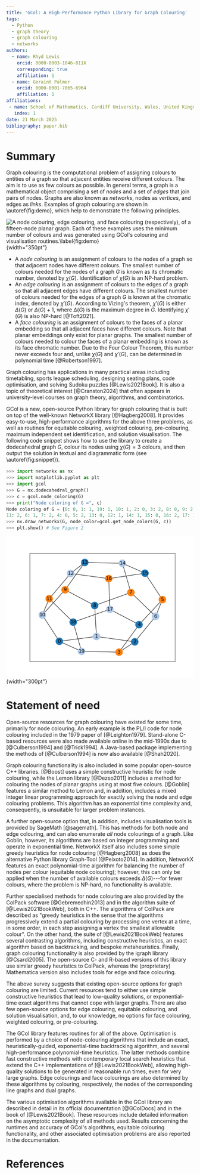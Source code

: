 ```yaml
---
title: 'GCol: A High-Performance Python Library for Graph Colouring'
tags:
  - Python
  - graph theory
  - graph colouring
  - networks
authors:
  - name: Rhyd Lewis
    orcid: 0000-0003-1046-811X
    corresponding: true
    affiliation: 1
  - name: Geraint Palmer
    orcid: 0000-0001-7865-6964
    affiliation: 1
affiliations:
 - name: School of Mathematics, Cardiff University, Wales, United Kingdom
   index: 1
date: 21 March 2025
bibliography: paper.bib
---
```


# Summary

Graph colouring is the computational problem of assigning colours to entities of
a graph so that adjacent entities receive different colours. The aim is to use
as few colours as possible. In general terms, a graph is a mathematical object
comprising a set of *nodes* and a set of *edges* that join pairs of nodes.
Graphs are also known as *networks*, nodes as *vertices*, and edges as *links*.
Examples of graph colouring are shown in \autoref{fig:demo}, which help to demonstrate the following principles.

![A node colouring, edge colouring, and face colouring (respectively), of a
fifteen-node planar graph. Each of these examples uses the minimum number of
colours and was generated using GCol's colouring and visualisation
routines.\label{fig:demo}](output_00_01_02_combined.png){width="350pt"}

- A *node colouring* is an assignment of colours to the nodes of a graph so that
  adjacent nodes have different colours. The smallest number of colours
  needed for the nodes of a graph $G$ is known as its chromatic number, denoted
  by $\chi(G)$. Identification of $\chi(G)$ is an NP-hard problem.
- An *edge colouring* is an assignment of colours to the edges of a graph so
  that all adjacent edges have different colours. The smallest number of colours
  needed for the edges of a graph $G$ is known at the chromatic index, denoted
  by $\chi'(G)$. According to Vizing's theorem, $\chi'(G)$ is
  either $\Delta(G)$ or $\Delta(G)+1$, where $\Delta(G)$ is the maximum degree
  in $G$. Identifying $\chi'(G)$ is also NP-hard [@Toft2021]. 
- A *face colouring* is an assignment of colours to the faces of a planar
  embedding so that all adjacent faces have different colours. Note that planar
  embeddings only exist for planar graphs. The smallest number of colours needed
  to colour the faces of a planar embedding is known as its face chromatic
  number. Due to the Four Colour Theorem, this number never exceeds four and,
  unlike $\chi(G)$ and $\chi'(G)$, can be determined in polynomial time
  [@Robertson1997].

Graph colouring has applications in many practical areas including timetabling,
sports league scheduling, designing seating plans, code optimisation, and
solving Sudoku puzzles [@Lewis2021Book]. It is also a topic of theoretical
interest [@Cranston2024] that often appears in university-level courses on graph
theory, algorithms, and combinatorics.
  
GCol is a new, open-source Python library for graph colouring that is built on top of
the well-known NetworkX library [@Hagberg2008]. It provides easy-to-use,
high-performance algorithms for the above three problems, as well as routines
for equitable colouring, weighted colouring, pre-colouring, maximum independent
set identification, and solution visualisation. The following code snippet shows
how to use the library to create a dodecahedral graph $G$, colour its nodes
using $\chi(G) = 3$ colours, and then output the solution in textual and
diagrammatic form (see \autoref{fig:snippet}).

```python
>>> import networkx as nx
>>> import matplotlib.pyplot as plt
>>> import gcol
>>> G = nx.dodecahedral_graph()
>>> c = gcol.node_coloring(G)
>>> print("Node coloring of G =", c)
Node coloring of G = {0: 0, 1: 1, 19: 1, 10: 1, 2: 0, 3: 2, 8: 0, 9: 2, 18: 0,
11: 2, 6: 1, 7: 2, 4: 0, 5: 2, 13: 0, 12: 1, 14: 1, 15: 0, 16: 2, 17: 1}
>>> nx.draw_networkx(G, node_color=gcol.get_node_colors(G, c))
>>> plt.show() # See Figure 2
```

![Output from the code snippet.\label{fig:snippet}](Figure_2.png){width="300pt"}


# Statement of need

Open-source resources for graph colouring have existed for some time, primarily
for node colouring. An early example is the PL/I code for node colouring
included in the 1979 paper of [@Leighton1979]. Stand-alone C-based
resources were also made available online in the mid-1990s due to 
[@Culberson1994] and [@Trick1994]. A Java-based package implementing the methods of
[@Culberson1994] is now also available [@Shah2020].
  
Graph colouring functionality is also included in some popular open-source C++
libraries. [@Boost] uses a simple constructive heuristic
for node colouring, while the Lemon library [@Dezso2011] includes a method for
colouring the nodes of planar graphs using at most five colours.
[@Goblin] features a similar method to Lemon and, in addition,
includes a mixed integer linear programming approach for exactly solving the
node and edge colouring problems. This algorithm has an exponential time
complexity and, consequently, is unsuitable for larger problem instances. 
  
A further open-source option that, in addition, includes visualisation tools is provided by
SageMath [@sagemath]. This has methods for both node and edge colouring, and can also
enumerate *all* node colourings of a graph. Like Goblin, however, its algorithms
are based on integer programming and operate in exponential time. NetworkX
itself also includes some simple greedy heuristics for node colouring [@Hagberg2008]
as does the alternative Python library Graph-Tool [@Peixoto2014]. In addition, NetworkX
features an exact polynomial-time algorithm for balancing the
number of nodes per colour (equitable node colouring); however, this can only be
applied when the number of available colours exceeds $\Delta(G)$---for fewer
colours, where the problem is NP-hard, no functionality is available. 
  
Further specialised methods for node colouring are also provided by the ColPack software [@Gebremedhin2013]
and in the algorithm suite of [@Lewis2021BookWeb], both
in C++. The algorithms of ColPack are described as "greedy heuristics in the sense that 
the algorithms progressively extend a partial colouring by processing one vertex at
a time, in some order, in each step assigning a vertex the smallest allowable
colour". On the other hand, the suite of [@Lewis2021BookWeb]
features several contrasting algorithms, including constructive heuristics, an
exact algorithm based on backtracking, and bespoke metaheuristics. Finally, 
graph colouring functionality is also provided by the igraph library [@Csardi2005].
The open-source C- and R-based versions of this library use similar greedy heuristics 
to ColPack, whereas the (proprietary) Mathematica version also includes tools for 
edge and face colouring. 
  
The above survey suggests that existing open-source options for graph colouring
are limited. Current resources tend to either use simple constructive heuristics
that lead to low-quality solutions, or exponential-time exact algorithms that
cannot cope with larger graphs. There are also few open-source options for edge colouring,
equitable colouring, and solution visualisation, and, to our knowledge, no
options for face colouring, weighted colouring, or pre-colouring.
  
The GCol library features routines for all of the above. Optimisation is
performed by a choice of node-colouring algorithms that include an exact,
heuristically-guided, exponential-time backtracking algorithm, and several
high-performance polynomial-time heuristics. The latter methods combine fast
constructive methods with contemporary local search heuristics that extend the
C++ implementations of [@Lewis2021BookWeb], allowing high-quality
solutions to be generated in reasonable run times, even for very large graphs.
Edge colourings and face colourings are also determined by these algorithms by
colouring, respectively, the nodes of the corresponding line graphs and dual
graphs. 

The various optimisation algorithms available in the GCol library are described
in detail in its official documentation [@GColDocs] and in the book of
[@Lewis2021Book]. These resources include detailed information on the asymptotic
complexity of all methods used. Results concerning the runtimes and accuracy 
of GCol's algorithms, equitable colouring functionality, and other 
associated optimisation problems are also reported in the documentation.

# References
